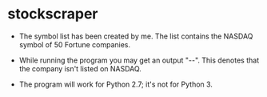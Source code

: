 # stockscraper


* The symbol list has been created by me. The list contains the NASDAQ symbol of 50 Fortune companies. 

* While running the program you may get an output "--". This denotes that the company isn't listed on NASDAQ.

* The program will work for Python 2.7; it's not for Python 3.
